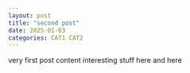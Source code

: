 ```yaml
---
layout: post
title: "second post"
date: 2025-01-03
categories: CAT1 CAT2
---
```


very first post content
interesting stuff here and here

